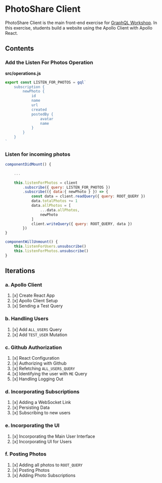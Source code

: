 PhotoShare Client
===============
PhotoShare Client is the main front-end  exercise for [GraphQL Workshop](https://www.graphqlworkshop.com). In this exercise, students build a website using the Apollo Client with Apollo React.

Contents
---------------

### Add the Listen For Photos Operation

__src/operations.js__
```javascript
export const LISTEN_FOR_PHOTOS = gql`
    subscription {
        newPhoto {
            id
            name
            url
            created
            postedBy {
                avatar
                name
            }
        }
    }
`
```

### Listen for incoming photos

```javascript
componentDidMount() {
    
    ...
    
    this.listenForPhotos = client
        .subscribe({ query: LISTEN_FOR_PHOTOS })
        .subscribe(({ data:{ newPhoto } }) => {
            const data = client.readQuery({ query: ROOT_QUERY })
            data.totalPhotos += 1
            data.allPhotos = [
                ...data.allPhotos,
                newPhoto
            ]
            client.writeQuery({ query: ROOT_QUERY, data })
        })       
}

componentWillUnmount() {
    this.listenForUsers.unsubscribe()
    this.listenForPhotos.unsubscribe()
}
```

Iterations
---------------

### a. Apollo Client

1. [x] Create React App
2. [x] Apollo Client Setup
3. [x] Sending a Test Query

### b. Handling Users

1. [x] Add `ALL_USERS` Query
2. [x] Add `TEST_USER` Mutation

### c. Github Authorization

1. [x] React Configuration
2. [x] Authorizing with Github
3. [x] Refetching `ALL_USERS_QUERY`
4. [x] Identifying the user with `ME` Query
5. [x] Handling Logging Out

### d. Incorporating Subscriptions

1. [x] Adding a WebSocket Link
2. [x] Persisting Data
3. [x] Subscribing to new users

### e. Incorporating the UI

1. [x] Incorporating the Main User Interface
2. [x] Incorporating UI for Users

### f. Posting Photos

1. [x] Adding all photos to `ROOT_QUERY`
2. [x] Posting Photos
3. [x] Adding Photo Subscriptions
